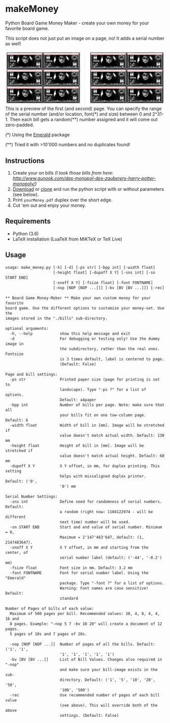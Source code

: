 # makeMoney
Python Board Game Money Maker - create your own money for your favorite board game.

This script does not just put an image on a page, no! It adds a serial number as well!

![ONE bill, two-sided](https://github.com/foreachthing/makeMoney/blob/master/scrshot-000.png)
This is a preview of the first (and second) page. You can specify the range of the serial number (and/or location, font(&ast;) and size) between 0 and 2^31-1. Then each bill gets a random(&ast;&ast;) number assigned and it will come out zero-padded.

(&ast;) Using the [Emerald](http://www.pirbot.com/mirrors/ctan/fonts/emerald/) package

(&ast;&ast;) Tried it with >10'000 numbers and no duplicates found!

## Instructions

1. Create your on bills _(I took those bills from here: http://www.gunook.com/das-monopol-des-zauberers-harry-potter-monopoly/)_
1. [Download](https://github.com/foreachthing/makeMoney/archive/master.zip) or [clone](https://github.com/foreachthing/makeMoney.git) and run the python script with or without parameters (see below).
1. Print `yourMoney.pdf` duplex over the short edge.
1. Cut 'em out and enjoy your money.


## Requirements
* Python (3.6)
* LaTeX installation (LuaTeX from MiKTeX or TeX Live)

## Usage
```
usage: make_money.py [-h] [-d] [-ps str] [-bpp int] [-width float]
                     [-height float] [-dupoff X Y] [-sns int] [-sn START END]
                     [-snoff X Y] [-fsize float] [-font FONTNAME]
                     [-nop [NOP [NOP ...]]] [-bv [BV [BV ...]]] [-rec]

** Board Game Money-Maker ** Make your own custom money for your favorite
board game. Use the different options to customize your money-set. Use the
images stored in the "./bills" sub-directory.

optional arguments:
  -h, --help            show this help message and exit
  -d                    For debugging or testing only! Use the dummy image in
                        the subdirectory, rather than the real ones. Fontsize
                        is 3 times default, label is centered to page.
                        (Default: False)

Page and bill settings:
  -ps str               Printed paper size (page for printing is set to
                        landscape). Type "-ps ?" for a list of options.
                        Default: a4paper
  -bpp int              Number of bills per page. Note: make sure that all
                        your bills fit on one tow-column page. Default: 6
  -width float          Width of bill in [mm]. Image will be stretched if
                        value doesn't match actual width. Default: 130 mm
  -height float         Height of bill in [mm]. Image will be stretched if
                        value doesn't match actual height. Default: 60 mm
  -dupoff X Y           X Y offset, in mm, for duplex printing. This setting
                        helps with missaligned duplex printer. Default: ('0',
                        '0') mm

Serial Number Settings:
  -sns int              Define seed for randomness of serial numbers. Default:
                        a random (right now: 1104122974 - will be different
                        next time) number will be used.
  -sn START END         Start and end value of serial number. Minimum = 0,
                        Maximum = 2'147'483'647, default: (1, 2147483647).
  -snoff X Y            X Y offset, in mm and starting from the center, of
                        serial number label (default: ('-44', '-0.2') mm)
  -fsize float          Font size in mm. Default: 3.2 mm
  -font FONTNAME        Font for serial number label. Using the "Emerald"
                        package. Type "-font ?" for a list of options.
                        Warning: Font names are case sensitive! Default:
                        standard

Number of Pages of bills of each value:
  Maximum of 500 pages per bill. Recommended values: 20, 4, 8, 4, 4, 16 and
  8 pages. Example: "-nop 5 7 -bv 10 20" will create a document of 12 pages.
  5 pages of 10s and 7 pages of 20s.

  -nop [NOP [NOP ...]]  Number of pages of all the bills. Default: ('1', '1',
                        '1', '1', '1', '1', '1')
  -bv [BV [BV ...]]     List of Bill Values. Changes also required in "-nop"
                        and make sure your bill-image exists in the sub-
                        directory. Default: ('1', '5', '10', '20', '50',
                        '100', '500')
  -rec                  Use recommended number of pages of each bill value
                        (see above). This will override both of the above
                        settings. (Default: False)
```
